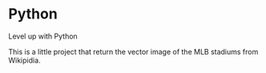 # Python
Level up with Python

This is a little project that return the vector image of the MLB stadiums from Wikipidia.
